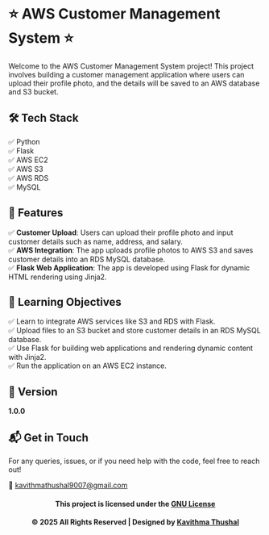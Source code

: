 # ⭐ AWS Customer Management System ⭐

Welcome to the AWS Customer Management System project! This project involves building a customer management application
where users can upload their profile photo, and the details will be saved to an AWS database and S3 bucket.

## 🛠️ Tech Stack

✅ Python<br/>
✅ Flask<br/>
✅ AWS EC2<br/>
✅ AWS S3<br/>
✅ AWS RDS<br/>
✅ MySQL<br/>

## 🚀 Features

✅ **Customer Upload**: Users can upload their profile photo and input customer details such as name, address, and
salary.<br/>
✅ **AWS Integration**: The app uploads profile photos to AWS S3 and saves customer details into an RDS MySQL
database.<br/>
✅ **Flask Web Application**: The app is developed using Flask for dynamic HTML rendering using Jinja2.<br/>

## 🚀 Learning Objectives

✅ Learn to integrate AWS services like S3 and RDS with Flask.<br/>
✅ Upload files to an S3 bucket and store customer details in an RDS MySQL database.<br/>
✅ Use Flask for building web applications and rendering dynamic content with Jinja2.<br/>
✅ Run the application on an AWS EC2 instance.<br/>

## 📝 Version

**1.0.0**

## 📬 Get in Touch

For any queries, issues, or if you need help with the code, feel free to reach out!

📧 [kavithmathushal9007@gmail.com](mailto:kavithmathushal9007@gmail.com)

<div align="center">

#### This project is licensed under the [GNU License](LICENSE)

#### © 2025 All Rights Reserved | Designed by [Kavithma Thushal](https://github.com/Kavithma-Thushal)

</div>